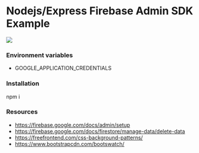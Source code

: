 # Nodejs/Express Firebase Admin SDK Example

![](./docs/screenshot.png)

### Environment variables

* GOOGLE_APPLICATION_CREDENTIALS

### Installation

npm i

### Resources
- https://firebase.google.com/docs/admin/setup
- https://firebase.google.com/docs/firestore/manage-data/delete-data
- https://freefrontend.com/css-background-patterns/
- https://www.bootstrapcdn.com/bootswatch/